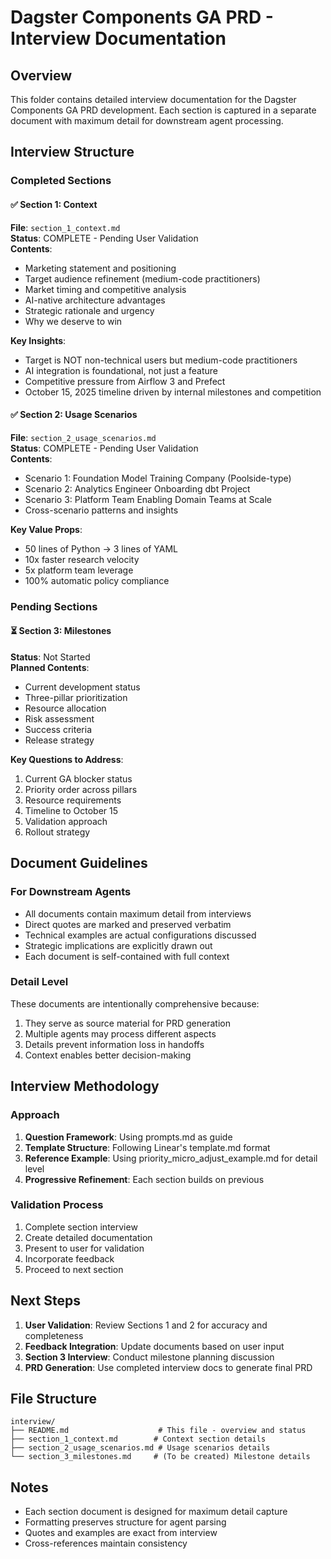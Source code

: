 # Dagster Components GA PRD - Interview Documentation

## Overview

This folder contains detailed interview documentation for the Dagster Components GA PRD development. Each section is captured in a separate document with maximum detail for downstream agent processing.

## Interview Structure

### Completed Sections

#### ✅ Section 1: Context

**File**: `section_1_context.md`  
**Status**: COMPLETE - Pending User Validation  
**Contents**:

- Marketing statement and positioning
- Target audience refinement (medium-code practitioners)
- Market timing and competitive analysis
- AI-native architecture advantages
- Strategic rationale and urgency
- Why we deserve to win

**Key Insights**:

- Target is NOT non-technical users but medium-code practitioners
- AI integration is foundational, not just a feature
- Competitive pressure from Airflow 3 and Prefect
- October 15, 2025 timeline driven by internal milestones and competition

#### ✅ Section 2: Usage Scenarios

**File**: `section_2_usage_scenarios.md`  
**Status**: COMPLETE - Pending User Validation  
**Contents**:

- Scenario 1: Foundation Model Training Company (Poolside-type)
- Scenario 2: Analytics Engineer Onboarding dbt Project
- Scenario 3: Platform Team Enabling Domain Teams at Scale
- Cross-scenario patterns and insights

**Key Value Props**:

- 50 lines of Python → 3 lines of YAML
- 10x faster research velocity
- 5x platform team leverage
- 100% automatic policy compliance

### Pending Sections

#### ⏳ Section 3: Milestones

**Status**: Not Started  
**Planned Contents**:

- Current development status
- Three-pillar prioritization
- Resource allocation
- Risk assessment
- Success criteria
- Release strategy

**Key Questions to Address**:

1. Current GA blocker status
2. Priority order across pillars
3. Resource requirements
4. Timeline to October 15
5. Validation approach
6. Rollout strategy

## Document Guidelines

### For Downstream Agents

- All documents contain maximum detail from interviews
- Direct quotes are marked and preserved verbatim
- Technical examples are actual configurations discussed
- Strategic implications are explicitly drawn out
- Each document is self-contained with full context

### Detail Level

These documents are intentionally comprehensive because:

1. They serve as source material for PRD generation
2. Multiple agents may process different aspects
3. Details prevent information loss in handoffs
4. Context enables better decision-making

## Interview Methodology

### Approach

1. **Question Framework**: Using prompts.md as guide
2. **Template Structure**: Following Linear's template.md format
3. **Reference Example**: Using priority_micro_adjust_example.md for detail level
4. **Progressive Refinement**: Each section builds on previous

### Validation Process

1. Complete section interview
2. Create detailed documentation
3. Present to user for validation
4. Incorporate feedback
5. Proceed to next section

## Next Steps

1. **User Validation**: Review Sections 1 and 2 for accuracy and completeness
2. **Feedback Integration**: Update documents based on user input
3. **Section 3 Interview**: Conduct milestone planning discussion
4. **PRD Generation**: Use completed interview docs to generate final PRD

## File Structure

```
interview/
├── README.md                    # This file - overview and status
├── section_1_context.md        # Context section details
├── section_2_usage_scenarios.md # Usage scenarios details
└── section_3_milestones.md     # (To be created) Milestone details
```

## Notes

- Each section document is designed for maximum detail capture
- Formatting preserves structure for agent parsing
- Quotes and examples are exact from interview
- Cross-references maintain consistency
